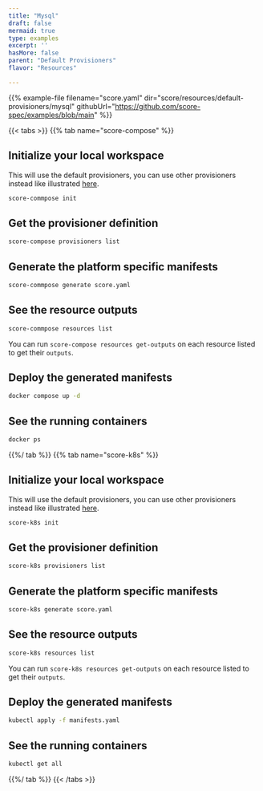 ```yaml
---
title: "Mysql"
draft: false
mermaid: true
type: examples
excerpt: ''
hasMore: false
parent: "Default Provisioners"
flavor: "Resources"

---
```




{{% example-file filename="score.yaml" dir="score/resources/default-provisioners/mysql" githubUrl="https://github.com/score-spec/examples/blob/main" %}}

{{< tabs >}}
{{% tab name="score-compose" %}}
## Initialize your local workspace

This will use the default provisioners, you can use other provisioners instead like illustrated [here](https://github.dev/score-spec/community-provisioners).

```bash
score-commpose init
```

## Get the provisioner definition

```bash
score-compose provisioners list
```

## Generate the platform specific manifests

```bash
score-commpose generate score.yaml
```

## See the resource outputs

```bash
score-commpose resources list
```

You can run `score-compose resources get-outputs` on each resource listed to get their `outputs`.

## Deploy the generated manifests

```bash
docker compose up -d
```

## See the running containers

```bash
docker ps
```
{{%/ tab %}}
{{% tab name="score-k8s" %}}
## Initialize your local workspace

This will use the default provisioners, you can use other provisioners instead like illustrated [here](https://github.dev/score-spec/community-provisioners).

```bash
score-k8s init
```

## Get the provisioner definition

```bash
score-k8s provisioners list
```

## Generate the platform specific manifests

```bash
score-k8s generate score.yaml
```

## See the resource outputs

```bash
score-k8s resources list
```

You can run `score-k8s resources get-outputs` on each resource listed to get their `outputs`.

## Deploy the generated manifests

```bash
kubectl apply -f manifests.yaml
```

## See the running containers

```bash
kubectl get all
```
{{%/ tab %}}
{{< /tabs >}}
  
